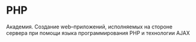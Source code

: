 # PHP
Академия. Создание web–приложений, исполняемых на стороне сервера при помощи языка программирования PHP и технологии AJAX
